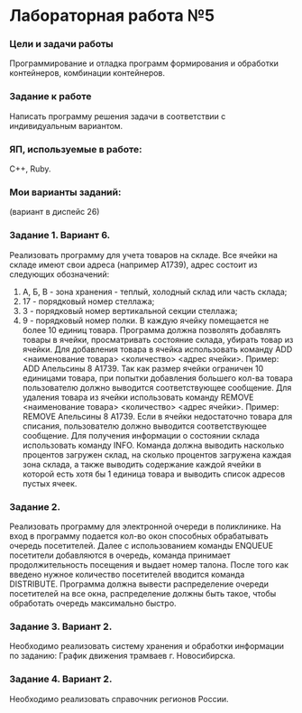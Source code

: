 # Лабораторная работа №5
### Цели и задачи работы

Программирование и отладка программ формирования и обработки контейнеров, комбинации контейнеров.
 

### Задание к работе

Написать программу решения задачи в соответствии с индивидуальным вариантом.

### ЯП, используемые в работе:

C++, Ruby.
### Мои варианты заданий:
(вариант в диспейс 26)

### Задание 1. Вариант 6.

Реализовать программу для учета товаров на складе. Все ячейки на
складе имеют свои адреса (например А1739), адрес состоит из следующих
обозначений:
1) А, Б, В - зона хранения - теплый, холодный склад или часть
склада;
2) 17 - порядковый номер стеллажа;
3) 3 - порядковый номер вертикальной секции стеллажа;
4) 9 - порядковый номер полки.
В каждую ячейку помещается не более 10 единиц товара. Программа
должна позволять добавлять товары в ячейки, просматривать состояние
склада, убирать товар из ячейки.
Для добавления товара в ячейка использовать команду ADD
<наименование товара> <количество> <адрес ячейки>. Пример: ADD Апельсины
8 А1739. Так как размер ячейки ограничен 10 единицами товара, при попытки
добавления большего кол-ва товара пользователю должно выводится
соответствующее сообщение.
Для удаления товара из ячейки использовать команду REMOVE
<наименование товара> <количество> <адрес ячейки>. Пример: REMOVE
Апельсины 8 А1739. Если в ячейки недостаточно товара для списания,
пользователю должно выводится соответствующее сообщение.
Для получения информации о состоянии склада использовать команду
INFO. Команда должна выводить насколько процентов загружен склад, на
сколько процентов загружена каждая зона склада, а также выводить
содержание каждой ячейки в которой есть хотя бы 1 единица товара и
выводить список адресов пустых ячеек.

### Задание 2.

Реализовать программу для электронной очереди в поликлинике. На
вход в программу подается кол-во окон способных обрабатывать очередь
посетителей. Далее с использованием команды ENQUEUE посетители
добавляются в очередь, команда принимает продолжительность посещения и
выдает номер талона. После того как введено нужное количество посетителей
вводится команда DISTRIBUTE. Программа должна вывести распределение
очереди посетителей на все окна, распределение должны быть такое, чтобы
обработать очередь максимально быстро.

### Задание 3. Вариант 2.

Необходимо реализовать систему хранения и обработки информации по заданию: График движения трамваев г. Новосибирска.

### Задание 4. Вариант 2.

Необходимо реализовать справочник регионов России.
